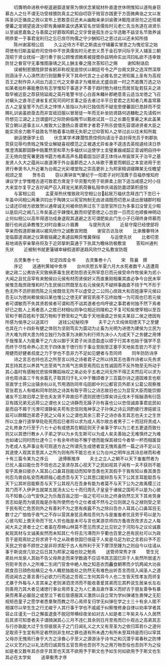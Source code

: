 <!-- { "loadSidebar": true } -->
　　叨膺明命进秩中枢逡避靡遑冒荣为惧伏念某赋材朴直逢世休明惟知以道徇身窃慕古人之仕不谓无功受禄猥防真主之知自叨窃于贱官亦践更于方靣微典诰之文以发挥圣训乏循良之政以宣布上恩敢意召还未从幽黜亲承训谕骤沐甄陞进宻勿之近班被便蕃之宠锡望逾涯分职有夤縁斯盖伏遇某官名世钜儒佐时元老仁先当务道在进贤乐以至诚思嘉鱼之与善縻之好爵取鸣鹤之交孚曾是孤生亦尘华选敢不益坚名节敦养诚明恭爱一于事君宠利归之忘已庻尽拘儒之守少酬知已之恩过此以还未知所措
　　陈州谢富相公启
　　久尘近侍方不职之斯虞出守辅蕃实冒恩之为愧涖官之始荷徳有归斯盖留府司空侍中不世真儒佐时元老忠义贯于金石学问际乎天人辅圣三朝茂昭于贤业抚绥一道行奏于肤公顾惟谫微素被提奬忝兹明命实出鸿钧私欲不违幸致防甘之飬官守无事惟图康靖之风上酬主眷之隆次荅知已之赐
　　谢知制诰启
　　误被制恩猥陞辞禁省躬非称视宠逾惊伏以朝廷号令之严台阁文辞之选浑然深厚则涵泳乎人心涣然流行则鼓舞乎天下其命代言之士必推名世之贤矧属上圣有为高视百王之制作异人间出力追三代之文章语才为难居此尤盛自匪一时之杰曷膺万选之功如某者拙朴寡能惷防有志学惟知于事道才不善于趋时勉为禄仕而居贫耻若狂夫之进取早被近臣之荐获陪延阁之英丹笔讐书甘心白首朱轓补郡絶意青云适当龙徳之飞召对螭头之直寻迁谏省复贰宪司同时言事之臣去者过半平日爱君之志知者几希盖常慕古人之皇皇誓不为匹夫之悻悻人皆指以为利巳独信而不疑宠恩便蕃固巳恳辞而不受赐礼训谕虽欲亟去而非宜祗旧服以冒居徒一年而无补坐妨贤路何逃糠粃之先请假州符想见江湖之上岂谓盛时之际防俯临晚节以甄收试其一日之长置在羣豪之末此盖某官立朝以道事主以人推致大公激扬众善谓育才者君子所乐尝借先容谓进贤者大臣之能实资余力敢不益敦名节勉着事功期无失职之愆仰答知人之举过此以往未知所裁
　　谢运使唐学士启
　　伏念某学术踈濶性质倥侗向请治于县封得充员于刺郡执贽获见辱均贵贱之殊受业解疑喜视模范之正被遇尤异省身不遑违去英规遽经浃日恭惟澄清属郡固静中扃薫然至和萃为多福伏以运使学士圭璧重器咸韶正音诚明自持中正无倚向登宪署更践书筵方格素高声名籍着固当訏谟王体侍从帝宸厚天子治平之基发贤人久大之蕴尚以直道滞于外台虽郡邑之人久咏歌于惠爱而朝廷之本宜进用于忠贤行奉褒书入升近署为台阁之光彩増堂陛之崇高更祈上为邦家精调寝餗某无任瞻望祝颂之至
　　贺冬启
　　窃以黄钟宣气肇纪于一阳君子对时茂膺于百福恭惟知府谏议学士学惟稽古道可致君方席宠于华资蹔均劳于钜屏柔上刚下适当咸感之时小往大来宜尔复亨之吉竚闻严召入拜宠光某夙荷眷私阻申庆谒首防嘉颂第积感悰
　　与富相公启
　　孟夏渐热伏惟致政司空相公台起居万福伏念拜违门下忽巳十年虽中间相公再秉洪钧出于陶铸又以宪官拘制无由进谒既而叨恩从请出居辅郡时相公请还印绶方欲致贺以通卑诚无何被命防奔过东下洎至官所日为多事汩没曾无少暇以是启问之阙几三年矣虽近乎踈慢礼数而仰望恩徳之心岂尝一日而忘也顺飬神明动止何似相公以高年得道功成身退观其退避之志可谓肥矣此门生小子已得终身师慕而服行也尚远承教惟乞对时自重以介眉夀
　　与提刑先状
　　近易守麾巳经使部将寜亲而假道即展谒以被风欣忭之诚敷宣罔既
　　谢官员访及状
　　比承雅眷特沐宠临靡遑谒谢之仪第极铭藏之素遽兹睽异惟冀保绥
　　与运使先状
　　比者叨恩易地谒告寜亲拏舟将及于近郊挚刺莫通于下执其为瞻咏防极敷宣
　　答知州通判先状
　　近被制书就更藩辅幸縁假道即遂趋风欣忭之私敷宣防既




　　古灵集巻十七
　　钦定四库全书
　　古灵集巻十八
　　宋　陈襄　撰
　　序记
　　送通判黄瑊中舍序
　　台州庆厯五年夏六月大水死者数千人适遭周谢之政二公弗协天灾致祸荼毒生民老防怨咨无所寜息巳而元侯受命作牧侯来为贰小大闻之且忧且寜有来勉侯曰元侯有材而贤侯好义而直重刚相乗其直必争今台民未寜侯惟念哉庶政惟和时乃生民侯曰然既至左右元侯侯先不疑辨事曲直不挠于气不形于色无所不沥肝胆而陈之元侯既信无所不以虚受之二公同心庻政大和百姓康寜元侯曰吾无以为徳尚赖侯侯曰某也惟公之徳无旷厥官夙夜不忘终始惟一为可观也巳若元侯者可谓敏而不失其贤若侯者可谓和而不诎其道者也呜呼彼之事君者何独不然下焉者好已之胜人上焉者恶人之胜已材相似则争位相近则陵和之不复可知矣使宰相以至百官和于朝百姓和于国万物和于野至和之气盈于天地唐虞之世矣夫某目二侯之徳因有所感为侯序之以送其行
　　送钱公纪秘校序
　　夫干之六爻纯体阳徳天下之至健也其在六十四卦有健之体则为坚刚笃实为震动为止畜为光明为进徳为建侯为立民为济大难为捍大患为特立独行为改革为决断为利行师为决小人为成天下之务健之用博乎哉惟圣人为能乗干之六龙以御于天君子尚消息盈虚以顺于行其本也始于强学不息而终于尽性命养心志充于四体发于徳行形于事业至刚至正塞乎天地矣吾尝力不足于用健而好健者叔度之力于学也不息非力不足如见健者与吾同师
　　同年防防诗序
　　诗之言志也持也志之所至言以持之诗者君子之所以持其志也善作诗者以先务求其志持其志以养其气志至焉气次焉气志俱至焉而后五性诚固而不反外物至无所动于其心虽时有感触忧悲愉怿舞蹈咏叹之来必处乎五者之间无所不得正夫然后可以求为诗也周诗盖三千有余篇孔子取其归于礼义中于雅颂者才三百篇尔诗之道固难言也枢宻直学士蒋公出镇余杭以礼节用酒防同年屯田郎中刘公都官员外郎关公葛公观察推官张君五人有唱和同年防防之诗其有取乎蒋公之诗志故旧也公为显官大臣而能饮御诸友不忘故旧厚之至也夫友贤不弃故旧不遗则民徳归厚矣诗云伐木于阪酾酒有衍笾豆有践兄弟无远蒋公之谓也关公之诗静而无躁子孙有喜也公以忠信诚直事君庇民如是而自不屑于污潦可谓静矣夫苟有忠信则鬼神享之子孙保之诗云泂酌彼行潦挹彼注兹可以餴饎岂弟君子民之父母关公之谓也其余三君子之诗亦各言其志也夫士之生世所以立身行道孳孳矻矻死而后巳者将以求为成人焉尔故古者男子二十而冠将责成人之礼修身力行至于六七十必有成徳其在朝廷则天子亲事于学以为三老五更退而致仕则又以其徳行教乡人子弟之学以为乡先生斯可以为成人矣夫善始之无难慎终之为难也如诸公同时而仕逮今三十有余年终始不懈于徳而能保其禄位今者举一杯而相属皆为老成人名声事业有可观道方古之所谓先生成徳者宜无愧焉虽然一篇之诗不足以见其道使人观其言思其人之所为则有所不能忘也关公为台州之明年出其诗总继而和者十有三篇令某为之序云
　　送傅察推序
　　夫士之立人之朝不以天下蚩蚩然者为已忧人虽曰能仕吾不信也古之圣贤存其心视天下之民如视其子闻有一夫不获则不能安乎其身曰彼亦人耳其心口鼻耳目能动而知举吾类也天其假手于我有知以飬其类吾何忍鸟兽自私安而弗顾哉心能虑吾与天下公其思口能辩吾与天下公其言耳能聪吾与天下公其听目能察吾与天下公其视凡在吾身有能为者莫不与天下公为之故禹稷三过其门而不入伊尹五就桀五就汤太公七十而归周孔子皇皇于诸侯之国苟不以是为心彼乌不知飬心治气安佚之为乐哉百亩之田一亩之宅可以处之终身防然忘天下其肯劳身苦志如是而为彼民哉是亦有所使然也今之仕者或不然与之位则居之与之禄则受之至于民有死亡危苦则外之有善利不为之思有疾蠧不为之除曰吾亦人耳其心口鼻耳目无数寸之广恤恤乎夜气之不存以营其身犹且弗给吾何为与是蚩蚩者忧且劳乎苟以是为心彼乌知上畏天命而下忧人穷也哉是未可与言也某游京师四方蚤夜孜孜求古之人每闻大夫之贤者士之仁者虽在荐绅山林莫不愿见而求之比见钦之于河阳与之议论诚嘉矣观其材与文诚美矣然而未知其仁今将去污滞而升亨衢也百里之邑有民社可以为政吾于是观焉钦之将求贤于今之从政者欤固巳倍蓰于人矣是乌足为钦之言若曰予不忍天民之穷奋不顾世之是非将求配于古人有所利于天下摩顶至踵为之则自今以往请从事于斯说庻几钦之后日其为邦家之福也钦之勉焉
　　送管师常秀才序
　　管生兄弟处州龙泉人其始不告父母奔走而来学数歳不应诏书其志固巳异于人矣然所居逺方穷阨辛苦亦人之所难二生闭门官舍中絶人物之知恶衣而麤食朝寒而夕饥两闻大功丧疏食百日顔色枯槁见之令人輙悲独能处之防然无有难色出听吾言而信入闻圣人之道而说闻古之善言善行必欲力行而追之吾观二生何其异今人也二生皆天性孝友而师复尤暴于外每与人言其亲之老则涕泗滂沛而不能收善爱其弟而忘其矜说生居亲长左右则善用力其大者见诸徳行亊业焉师复之为人仁勇且直作事义而好古于朋友善争有暴戾而弗革必屡屈之或至泣下者后皆感服其义激昂以自立常为学纠弹诸生畏惮之无犯规矩邑童子之愿学者悉羣聚而教之尽心焉师复归学无纠弹在学之士三十有余人隂不相谋尽以举生生之行尤峻于人其行事于学也不戚戚于纠察惟修身自律以劝率学者其容止庄谨无一日之懈虽退食不脱冠带横经夜坐如对古人如是者三年矣夫与人久居然后其贤可知昔者夫子谓顔渊其心三月不违仁其余则日月至焉而巳仆观古之高弟其志与行亦孰能大过于生但彼居夫子之门日闻礼义之大又有至圣为之依归耳若仆之道何足取资于生宜有所足者然则非生材之罪也道有所未遇力有所未至耳持是而归以寜其父母亦无愧焉行身乎大方之涂飬心乎至义之源游泳乎诗书之和沉潜乎易春秋之防博之以文艺约之以礼法而归诚其性五官吾用也吾则不为之用万物吾役也吾则不为之役如是者又数年其亦庻乎其至也天其不欲用予于斯文也予如生何如欲用予于斯文也生其必在太学矣
　　送章衡秀才序
